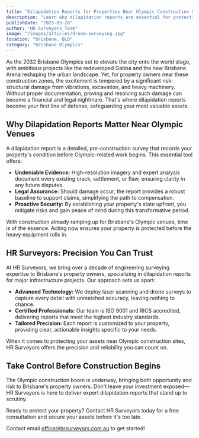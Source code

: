 ```yaml
---
title: "Dilapidation Reports for Properties Near Olympic Construction Sites: Protecting Your Assets"
description: "Learn why dilapidation reports are essential for protecting your property during Brisbane 2032 Olympics construction projects."
publishDate: "2025-03-28"
author: "HR Surveyors Team"
image: "/images/articles/drone-surveying.jpg"
location: "Brisbane, QLD"
category: "Brisbane Olympics"
---
```


As the 2032 Brisbane Olympics set to elevate the city onto the world stage, with ambitious projects like the redeveloped Gabba and the new Brisbane Arena reshaping the urban landscape. Yet, for property owners near these construction zones, the excitement is tempered by a significant risk: structural damage from vibrations, excavation, and heavy machinery. Without proper documentation, proving and resolving such damage can become a financial and legal nightmare. That's where dilapidation reports become your first line of defense, safeguarding your most valuable assets.

## Why Dilapidation Reports Matter Near Olympic Venues

A dilapidation report is a detailed, pre-construction survey that records your property's condition before Olympic-related work begins. This essential tool offers:

- **Undeniable Evidence:** High-resolution imagery and expert analysis document every existing crack, settlement, or flaw, ensuring clarity in any future disputes.
- **Legal Assurance:** Should damage occur, the report provides a robust baseline to support claims, simplifying the path to compensation.
- **Proactive Security:** By establishing your property's state upfront, you mitigate risks and gain peace of mind during this transformative period.

With construction already ramping up for Brisbane's Olympic venues, time is of the essence. Acting now ensures your property is protected before the heavy equipment rolls in.

## HR Surveyors: Precision You Can Trust

At HR Surveyors, we bring over a decade of engineering surveying expertise to Brisbane's property owners, specializing in dilapidation reports for major infrastructure projects. Our approach sets us apart:

- **Advanced Technology:** We deploy laser scanning and drone surveys to capture every detail with unmatched accuracy, leaving nothing to chance.
- **Certified Professionals:** Our team is ISO 9001 and RICS accredited, delivering reports that meet the highest industry standards.
- **Tailored Precision:** Each report is customized to your property, providing clear, actionable insights specific to your needs.

When it comes to protecting your assets near Olympic construction sites, HR Surveyors offers the precision and reliability you can count on.

## Take Control Before Construction Begins

The Olympic construction boom is underway, bringing both opportunity and risk to Brisbane's property owners. Don't leave your investment exposed—HR Surveyors is here to deliver expert dilapidation reports that stand up to scrutiny.

Ready to protect your property? Contact HR Surveyors today for a free consultation and secure your assets before it's too late.

Contact email [office@hrsurveyors.com.au](mailto:office@hrsurveyors.com.au) to get started! 